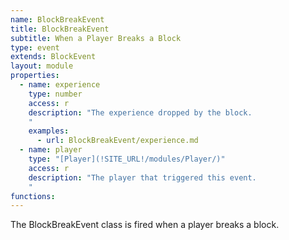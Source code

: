 ```yaml
---
name: BlockBreakEvent
title: BlockBreakEvent
subtitle: When a Player Breaks a Block
type: event
extends: BlockEvent
layout: module
properties:
  - name: experience
    type: number
    access: r
    description: "The experience dropped by the block.
    "
    examples:
      - url: BlockBreakEvent/experience.md
  - name: player
    type: "[Player](!SITE_URL!/modules/Player/)"
    access: r
    description: "The player that triggered this event.
    "
functions:
---
```


The <span class="notranslate">BlockBreakEvent</span> class is fired when a player breaks a block.
